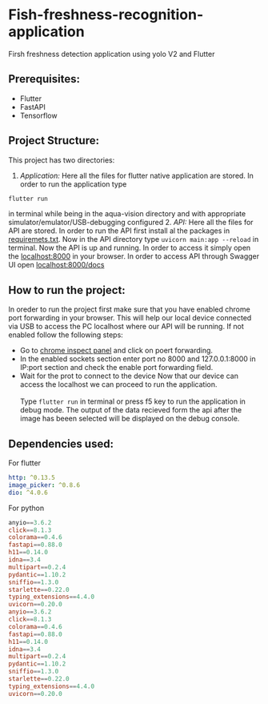 # Fish-freshness-recognition-application
 Firsh freshness detection application using yolo V2 and Flutter

## Prerequisites:
 * Flutter 
 * FastAPI
 * Tensorflow

## Project Structure:
 This project has two directories:
 1. *Application:* Here all the files for flutter native application are stored. In order to run the application type 
 ```powershell
 flutter run
 ```
 in terminal while being in the aqua-vision directory and with appropriate simulator/emulator/USB-debugging configured 
 2. *API:* Here all the files for API are stored. In order to run the API first install al the packages in [requiremets.txt](https://github.com/ommahale/Fish-freshness-recognition-application/blob/main/API/requirements.txt). Now in the API directory type `uvicorn main:app --reload` in terminal. Now the API is up and running. In order to access it simply open the [localhost:8000](http://localhost:8000) in your browser. In order to access API through Swagger UI open [localhost:8000/docs](http://localhost:8000/docs)

## How to run the project:
In oreder to run the project first make sure that you have enabled chrome port forwarding in your browser. This will help our local device connected via USB to access the PC localhost where our API will be running. If not enabled follow the following steps:
* Go to [chrome inspect panel](chrome://inspect) and click on poert forwarding.
* In the enabled sockets section enter port no 8000 and 127.0.0.1:8000 in IP:port section and check the enable port forwarding field.
* Wait for the prot to connect to the device
Now that our device can access the localhost we can proceed to run the application.
<br><br/>
Type `flutter run` in terminal or press f5 key to run the application in debug mode. The output of the data recieved form the api after the image has beeen selected will be displayed on the debug console.

## Dependencies used:
  
For flutter  
  ```yaml
  http: ^0.13.5
  image_picker: ^0.8.6
  dio: ^4.0.6
  ```


For python

```powershell
anyio==3.6.2
click==8.1.3
colorama==0.4.6
fastapi==0.88.0
h11==0.14.0
idna==3.4
multipart==0.2.4
pydantic==1.10.2
sniffio==1.3.0
starlette==0.22.0
typing_extensions==4.4.0
uvicorn==0.20.0
anyio==3.6.2
click==8.1.3
colorama==0.4.6
fastapi==0.88.0
h11==0.14.0
idna==3.4
multipart==0.2.4
pydantic==1.10.2
sniffio==1.3.0
starlette==0.22.0
typing_extensions==4.4.0
uvicorn==0.20.0
```
